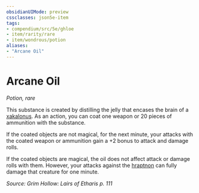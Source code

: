 ```yaml
---
obsidianUIMode: preview
cssclasses: json5e-item
tags:
- compendium/src/5e/ghloe
- item/rarity/rare
- item/wondrous/potion
aliases: 
- "Arcane Oil"
---
```

# Arcane Oil
*Potion, rare*  


This substance is created by distilling the jelly that encases the brain of a [xakalonus](2-Mechanics/CLI/bestiary/monstrosity/xakalonus-ghloe.md). As an action, you can coat one weapon or 20 pieces of ammunition with the substance.

If the coated objects are not magical, for the next minute, your attacks with the coated weapon or ammunition gain a +2 bonus to attack and damage rolls.

If the coated objects are magical, the oil does not affect attack or damage rolls with them. However, your attacks against the [hraptnon](2-Mechanics/CLI/bestiary/monstrosity/hraptnon-ghloe.md) can fully damage that creature for one minute.

*Source: Grim Hollow: Lairs of Etharis p. 111*